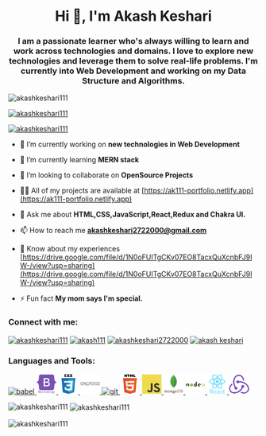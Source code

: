 <h1 align="center">Hi 👋, I'm Akash Keshari</h1>
<h3 align="center">I am a passionate learner who's always willing to learn and work across technologies and domains. I love to explore new technologies and leverage them to solve real-life problems. I'm currently into Web Development and working on my Data Structure and Algorithms.</h3>

<p align="left"> <img src="https://komarev.com/ghpvc/?username=akashkeshari111&label=Profile%20views&color=0e75b6&style=flat" alt="akashkeshari111" /> </p>

<p align="left"> <a href="https://github.com/ryo-ma/github-profile-trophy"><img src="https://github-profile-trophy.vercel.app/?username=akashkeshari111" alt="akashkeshari111" /></a> </p>

<p align="left"> <a href="https://twitter.com/akashkeshari111" target="blank"><img src="https://img.shields.io/twitter/follow/akashkeshari111?logo=twitter&style=for-the-badge" alt="akashkeshari111" /></a> </p>

- 🔭 I’m currently working on **new technologies in Web Development**

- 🌱 I’m currently learning **MERN stack**

- 👯 I’m looking to collaborate on **OpenSource Projects**

- 👨‍💻 All of my projects are available at [https://ak111-portfolio.netlify.app](https://ak111-portfolio.netlify.app)

- 💬 Ask me about **HTML,CSS,JavaScript,React,Redux and Chakra UI.**

- 📫 How to reach me **akashkeshari2722000@gmail.com**

- 📄 Know about my experiences [https://drive.google.com/file/d/1N0oFUITgCKv07EO8TacxQuXcnbFJ9IW-/view?usp=sharing](https://drive.google.com/file/d/1N0oFUITgCKv07EO8TacxQuXcnbFJ9IW-/view?usp=sharing)

- ⚡ Fun fact **My mom says I'm special.**

<h3 align="left">Connect with me:</h3>
<p align="left">
<a href="https://twitter.com/akashkeshari111" target="blank"><img align="center" src="https://raw.githubusercontent.com/rahuldkjain/github-profile-readme-generator/master/src/images/icons/Social/twitter.svg" alt="akashkeshari111" height="30" width="40" /></a>
<a href="https://linkedin.com/in/akash111" target="blank"><img align="center" src="https://raw.githubusercontent.com/rahuldkjain/github-profile-readme-generator/master/src/images/icons/Social/linked-in-alt.svg" alt="akash111" height="30" width="40" /></a>
<a href="https://codesandbox.com/akashkeshari2722000" target="blank"><img align="center" src="https://raw.githubusercontent.com/rahuldkjain/github-profile-readme-generator/master/src/images/icons/Social/codesandbox.svg" alt="akashkeshari2722000" height="30" width="40" /></a>
<a href="https://www.youtube.com/c/akash keshari" target="blank"><img align="center" src="https://raw.githubusercontent.com/rahuldkjain/github-profile-readme-generator/master/src/images/icons/Social/youtube.svg" alt="akash keshari" height="30" width="40" /></a>
</p>

<h3 align="left">Languages and Tools:</h3>
<p align="left"> <a href="https://babeljs.io/" target="_blank" rel="noreferrer"> <img src="https://www.vectorlogo.zone/logos/babeljs/babeljs-icon.svg" alt="babel" width="40" height="40"/> </a> <a href="https://getbootstrap.com" target="_blank" rel="noreferrer"> <img src="https://raw.githubusercontent.com/devicons/devicon/master/icons/bootstrap/bootstrap-plain-wordmark.svg" alt="bootstrap" width="40" height="40"/> </a> <a href="https://www.w3schools.com/css/" target="_blank" rel="noreferrer"> <img src="https://raw.githubusercontent.com/devicons/devicon/master/icons/css3/css3-original-wordmark.svg" alt="css3" width="40" height="40"/> </a> <a href="https://expressjs.com" target="_blank" rel="noreferrer"> <img src="https://raw.githubusercontent.com/devicons/devicon/master/icons/express/express-original-wordmark.svg" alt="express" width="40" height="40"/> </a> <a href="https://git-scm.com/" target="_blank" rel="noreferrer"> <img src="https://www.vectorlogo.zone/logos/git-scm/git-scm-icon.svg" alt="git" width="40" height="40"/> </a> <a href="https://www.w3.org/html/" target="_blank" rel="noreferrer"> <img src="https://raw.githubusercontent.com/devicons/devicon/master/icons/html5/html5-original-wordmark.svg" alt="html5" width="40" height="40"/> </a> <a href="https://developer.mozilla.org/en-US/docs/Web/JavaScript" target="_blank" rel="noreferrer"> <img src="https://raw.githubusercontent.com/devicons/devicon/master/icons/javascript/javascript-original.svg" alt="javascript" width="40" height="40"/> </a> <a href="https://www.mongodb.com/" target="_blank" rel="noreferrer"> <img src="https://raw.githubusercontent.com/devicons/devicon/master/icons/mongodb/mongodb-original-wordmark.svg" alt="mongodb" width="40" height="40"/> </a> <a href="https://nodejs.org" target="_blank" rel="noreferrer"> <img src="https://raw.githubusercontent.com/devicons/devicon/master/icons/nodejs/nodejs-original-wordmark.svg" alt="nodejs" width="40" height="40"/> </a> <a href="https://reactjs.org/" target="_blank" rel="noreferrer"> <img src="https://raw.githubusercontent.com/devicons/devicon/master/icons/react/react-original-wordmark.svg" alt="react" width="40" height="40"/> </a> <a href="https://redux.js.org" target="_blank" rel="noreferrer"> <img src="https://raw.githubusercontent.com/devicons/devicon/master/icons/redux/redux-original.svg" alt="redux" width="40" height="40"/> </a> </p>

<p><img align="left" src="https://github-readme-stats.vercel.app/api/top-langs?username=akashkeshari111&show_icons=true&locale=en&layout=compact" alt="akashkeshari111" /></p>

<p>&nbsp;<img align="center" src="https://github-readme-stats.vercel.app/api?username=akashkeshari111&show_icons=true&locale=en" alt="akashkeshari111" /></p>

<p><img align="center" src="https://github-readme-streak-stats.herokuapp.com/?user=akashkeshari111&" alt="akashkeshari111" /></p>
